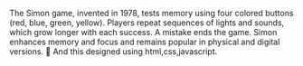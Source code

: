 The Simon game, invented in 1978, tests memory using four colored buttons (red, blue, green, yellow). Players repeat sequences of lights and sounds, which grow longer with each success. 
A mistake ends the game. Simon enhances memory and focus and remains popular in physical and digital versions. 🚀
And this designed using html,css,javascript.
